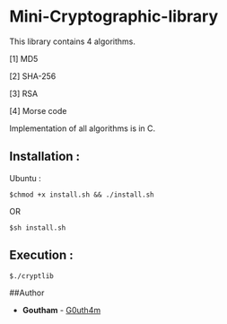 # Mini-Cryptographic-library
This library contains 4 algorithms.

[1] MD5

[2] SHA-256

[3] RSA

[4] Morse code

Implementation of all algorithms is in C.


## Installation :

Ubuntu :

```
$chmod +x install.sh && ./install.sh
```
OR
```
$sh install.sh
```
## Execution :
```
$./cryptlib
```
##Author
* **Goutham** - [G0uth4m](https://github.com/G0uth4m)
